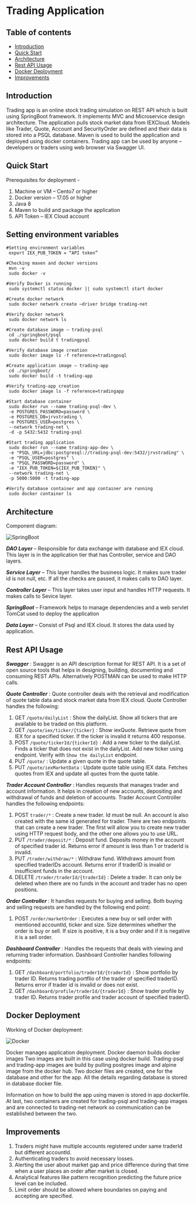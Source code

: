 # Trading Application 


## Table of contents
* [Introduction](#introduction)
* [Quick Start](#quick-start)
* [Architecture](#architecture)
* [Rest API Usage](#rest-API-usage)
* [Docker Deployment](#docker-deployment)
* [Improvements](#improvements)


## Introduction
Trading app is an online stock trading simulation on REST API which is built using SpringBoot framework. It implements MVC and Microservice design architecture. The application pulls stock market data from IEXCloud. Models like Trader, Quote, Account and SecurityOrder are defined and their data is stored into a PSQL database. Maven is used to build the application and deployed using docker containers. Trading app can be used by anyone – developers or traders using web browser via Swagger UI.


## Quick Start
Prerequisites for deployment -
1. Machine or VM – Cento7 or higher
1. Docker version – 17.05 or higher
1. Java 8
1. Maven to build and package the application
1. API Token – IEX Cloud account 


## Setting environment variables
```
#Setting environment variables
 export IEX_PUB_TOKEN = “API token”

#Checking maven and docker versions
 mvn -v
 sudo docker -v
 
#Verify Docker is running
 sudo systemctl status docker || sudo systemctl start docker
 
#Create docker network
 sudo docker network create –driver bridge trading-net
 
#Verify docker network
 sudo docker network ls
 
#Create database image – trading-psql
 cd ./springboot/psql
 sudo docker build t tradingpsql
 
#Verify database image creation
 sudo docker image ls -f reference=tradingpsql

#Create application image – trading-app
 cd ./springboot/
 sudo docker build -t trading-app
 
#Verify trading-app creation
 sudo docker image ls -f reference=tradingapp
 
#Start database container 
 sudo docker run --name trading-psql-dev \ 
 -e POSTGRES_PASSWORD=password \ 
 -e POSTGRES_DB=jrvstrading \ 
 -e POSTGRES_USER=postgres \ 
 --network trading-net \ 
 -d -p 5432:5432 trading-psql
 
#Start trading application
 sudo docker run --name trading-app-dev \ 
 -e "PSQL_URL=jdbc:postgresql://trading-psql-dev:5432/jrvstrading" \ 
 -e "PSQL_USER=postgres" \ 
 -e "PSQL_PASSWORD=password" \ 
 -e "IEX_PUB_TOKEN=${IEX_PUB_TOKEN}" \ 
 --network trading-net \ 
 -p 5000:5000 -t trading-app

#Verify database container and app container are running
 sudo docker container ls
```

## Architecture
Component diagram:

![SpringBoot](./Assets/SpringBoot_Architecture.png)


***DAO Layer*** – Responsible for data exchange with database and IEX cloud. This layer is in the application tier that has Controller, service and DAO layers.

***Service Layer*** – This layer handles the business logic. It makes sure trader id is not null, etc. If all the checks are passed, it makes calls to DAO layer. 

***Controller Layer*** – This layer takes user input and handles HTTP requests.
It makes calls to Sevice layer.

***SpringBoot*** – Framework helps to manage dependencies and a web servlet TomCat used to deploy the application

***Data Layer*** – Consist of Psql and IEX cloud. It stores the data used by application.


## Rest API Usage
***Swagger*** :  Swagger is an API description format for REST API. It is a set of open source tools that helps in designing, building, documenting and consuming REST APIs. Alternatively POSTMAN can be used to make HTTP calls.

***Quote Controller*** : Quote controller deals with the retrieval and modification of quote table data and stock market data from IEX cloud.
Quote Controller handles the following:
1. GET `/quote/dailyList` :  Show the dailyList. Show all tickers that are available to be traded on this platform.
1. GET `/quote/iex/ticker/{ticker}` :  Show iexQuote. Retrieve  quote from IEX for a specified ticker. If the ticker is invalid it returns 400 response. 
1. POST `/quote/tickerId/{tickerId}` :  Add a new ticker to the dailyList. Finds a ticker that does not exist in the dailyList. Add new ticker using endpoint. Verify with `Show the dailyList` endpoint.
1. PUT `/quote/` : Update a given quote in the quote table.
1. PUT `/quote/iexMarketData` : Update quote table using IEX data. Fetches quotes from IEX and update all quotes from the quote table.

***Trader Account Controller*** : Handles requests that manages trader and account information. It helps in creation of new accounts, depositing and withdrawal of funds and deletion of accounts. 
Trader Account Controller handles the following endpoints:
1. POST `trader/*` : Create a new trader. Id must be null. An account is also created with the same id generated for trader. 
There are two endpoints that can create a new trader. The first will allow you to create new trader using HTTP request body, and the other one allows you to use URL. 
1. PUT `/trader/deposit/*` :  Deposit fund. Deposits money in the account of specified trader id. Returns error if amount is less than 1 or traderId is invalid.
1. PUT `/trader/withdraw/*` : Withdraw fund.  Withdraws amount from specified traderIDs account. Returns error if traderID is invalid or insufficient funds in the account.
1. DELETE `/trader/traderId/{traderId}` : Delete a trader. It can only be deleted when there are no funds in the account and trader has no open positions.

***Order Controller*** : It handles requests for buying and selling. Both buying and selling requests are handled by the following end point: 
1. POST `/order/marketOrder` : Executes a new buy or sell order with mentioned accountId, ticker and size. Size determines whether the order is buy or sell. If size is positive, it is a buy order and if it is negative it is a sell order.

***Dashboard Controller*** : Handles the requests that deals with viewing and returning trader information. Dashboard Controller handles following endpoints:
1. GET `/dashboard/portfolio/traderId/{traderId}` : Show portfolio by trader ID. Returns trading portflio of the trader of specified traderID. Returns error if trader id is invalid or does not exist.
1. GET `/dashboard/profile/traderId/{traderId}` : Show trader profile by trader ID. Returns trader profile and trader account of specified traderID.


## Docker Deployment
Working of Docker deployment: 

![Docker](./Assets/Docker.png)

Docker manages application deployment.
Docker daemon builds docker images  Two images are built in this case using docker build.
Trading-psql and trading-app images are build by pulling postgres image and alpine image from the docker hub. 
Two docker files are created, one for the database and other for the app. All the details regarding database is stored in database docker file.

Information on how to build the app using maven is stored in app dockerfile.
At last, two containers are created for trading-psql and trading-app images and are connected to trading-net network so communication can be established between the two.


## Improvements
1. Traders might have multiple accounts registered under same traderId but different accountId.
1. Authenticating traders to avoid necessary losses. 
1. Alerting the user about market gap and price difference during that time when a user places an order after market is closed.
1. Analytical features like pattern recognition predicting the future price level can be included.
1. Limit order should be allowed where boundaries on paying and accepting are specified.
